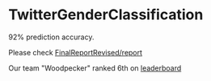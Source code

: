 # TwitterGenderClassification
92% prediction accuracy.

Please check [FinalReportRevised/report](https://github.com/stormmax/TwitterGenderClassification/blob/master/FinalReportRevised/report.pdf)

Our team "Woodpecker" ranked 6th on [leaderboard](http://www.seas.upenn.edu/~cis520/fall15/leaderboard.html)
